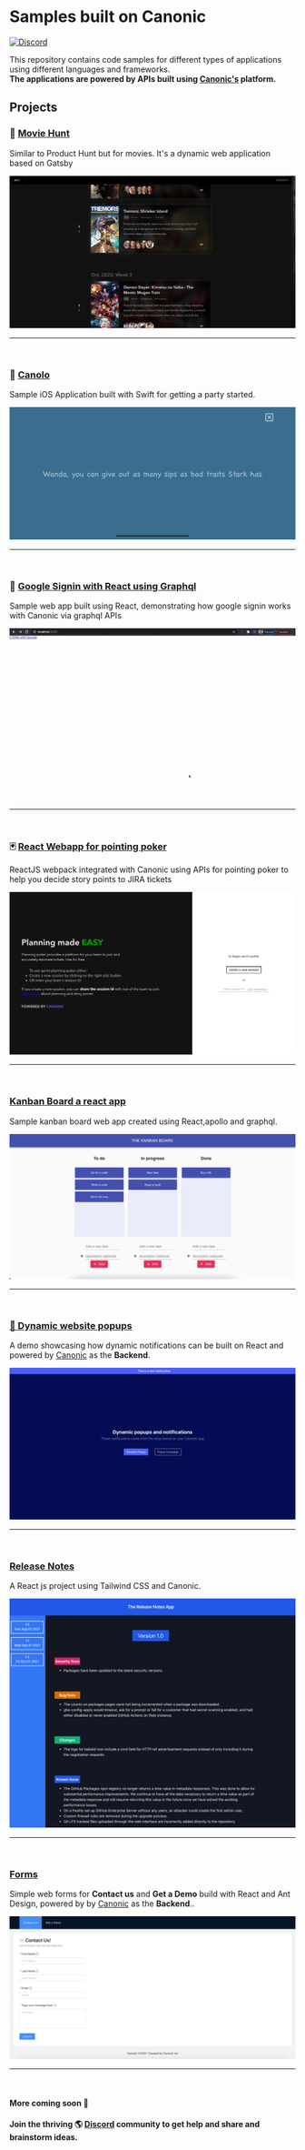 # Samples built on Canonic

[![Discord](https://img.shields.io/discord/765119429171609600?color=%237389D8&label=Discord&logo=discord&logoColor=%23FFF)](https://discord.gg/9dyytsM)

This repository contains code samples for different types of applications using different languages and frameworks.<br/>
**The applications are powered by APIs built using [Canonic's](https://canonic.dev) platform.**

## Projects

### 🍿 [Movie Hunt](./moviehunt-web/)

Similar to Product Hunt but for movies. It's a dynamic web application based on Gatsby

![Screenshot](./moviehunt-web/screenshot.png)

---

<br/>

### 🍻 [Canolo](./Canolo-iOS/)

Sample iOS Application built with Swift for getting a party started.

![Screenshot](./Canolo-iOS/screenshots/IMG_0264.PNG)

---

<br/>

### 🔐 [Google Signin with React using Graphql](./google-signin-with-react/)

Sample web app built using React, demonstrating how google signin works with Canonic via graphql APIs

![Screenshot](./google-signin-with-react/screenshots/screenshot.gif)

---

<br/>

### 🃏 [React Webapp for pointing poker](./sprint-poker/)

ReactJS webpack integrated with Canonic using APIs for pointing poker to help you decide story points to JIRA tickets

![Screenshot](./sprint-poker/screenshot.png)

---

<br/>

### [Kanban Board a react app](./kanban-board/)

Sample kanban board web app created using React,apollo and graphql.

![Screenshot](./kanban-board/screenshot.png)

---

<br/>

### [🚨 Dynamic website popups](./dynamic-website-popups/)

A demo showcasing how dynamic notifications can be built on React and powered by [Canonic](https://canonic.dev/) as the **Backend**.

![Screenshot](./dynamic-website-popups/screenshots/1.png)

---

<br/>

### [Release Notes](./release-notes-app/)

A React js project using Tailwind CSS and Canonic.

![Screenshot](./release-notes-app/screenshots/screenshot-1.png)

---

<br/>


### [Forms](./canonic-forms/)

Simple web forms for **Contact us** and **Get a Demo** build with React and Ant Design, powered by by [Canonic](https://canonic.dev/) as the **Backend**..

![Screenshot](./canonic-forms/screenshots/canonic-forms.png)

---

<br/>


#### More coming soon 🚀

#### Join the thriving 🌎 [Discord](https://discord.gg/9dyytsM) community to get help and share and brainstorm ideas.
